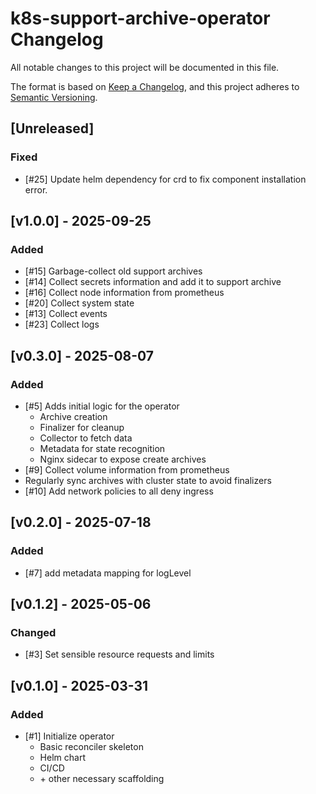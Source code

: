 # k8s-support-archive-operator Changelog
All notable changes to this project will be documented in this file.

The format is based on [Keep a Changelog](https://keepachangelog.com/en/1.0.0/),
and this project adheres to [Semantic Versioning](https://semver.org/spec/v2.0.0.html).

## [Unreleased]
### Fixed
- [#25] Update helm dependency for crd to fix component installation error.

## [v1.0.0] - 2025-09-25

### Added
- [#15] Garbage-collect old support archives
- [#14] Collect secrets information and add it to support archive
- [#16] Collect node information from prometheus
- [#20] Collect system state
- [#13] Collect events 
- [#23] Collect logs

## [v0.3.0] - 2025-08-07
### Added
- [#5] Adds initial logic for the operator
    - Archive creation
    - Finalizer for cleanup
    - Collector to fetch data
    - Metadata for state recognition
    - Nginx sidecar to expose create archives
- [#9] Collect volume information from prometheus
- Regularly sync archives with cluster state to avoid finalizers
- [#10] Add network policies to all deny ingress

## [v0.2.0] - 2025-07-18
### Added
- [#7] add metadata mapping for logLevel

## [v0.1.2] - 2025-05-06

### Changed
- [#3] Set sensible resource requests and limits

## [v0.1.0] - 2025-03-31

### Added
- [#1] Initialize operator
  - Basic reconciler skeleton
  - Helm chart
  - CI/CD
  - \+ other necessary scaffolding